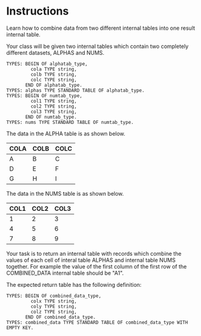 # Instructions

Learn how to combine data from two different internal tables into one result internal table. 

Your class will be given two internal tables which contain two completely different datasets, ALPHAS and NUMS.

```abap
TYPES: BEGIN OF alphatab_type,
         cola TYPE string,
         colb TYPE string,
         colc TYPE string,
       END OF alphatab_type.
TYPES: alphas TYPE STANDARD TABLE OF alphatab_type.
TYPES: BEGIN OF numtab_type,
         col1 TYPE string,
         col2 TYPE string,
         col3 TYPE string,
       END OF numtab_type.
TYPES: nums TYPE STANDARD TABLE OF numtab_type.
```

The data in the ALPHA table is as shown below.

| COLA | COLB | COLC |
| --- | --- | --- |
| A | B | C | 
| D | E | F |
| G | H | I |

The data in the NUMS table is as shown below.

| COL1 | COL2 | COL3 |
| --- | --- | --- |
| 1 | 2 | 3 | 
| 4 | 5 | 6 |
| 7 | 8 | 9 |

Your task is to return an internal table with records which combine the values of each cell of interal table ALPHAS and internal table NUMS together. For example the value of the first column of the first row of the COMBINED_DATA internal table should be "A1".

The expected return table has the following definition:

```abap
TYPES: BEGIN OF combined_data_type,
         colx TYPE string,
         coly TYPE string,
         colz TYPE string,
       END OF combined_data_type.
TYPES: combined_data TYPE STANDARD TABLE OF combined_data_type WITH EMPTY KEY.
```

